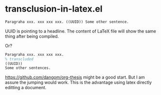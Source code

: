# transclusion-in-latex.el

```latex
Paragraha xxx. xxx xxx xxx. ((UUID)) Some other sentence.
```

UUID is pointing to a headline. The content of LaTeX file will show the same thing after being compiled.

Or?

```latex
Paragraha xxx. xxx xxx xxx.
% transcluded
((UUID))
Some other sentences.
```



https://github.com/dangom/org-thesis might be a good start. But I am assure the jumping would work. This is the advantage using latex directly editting a document.
